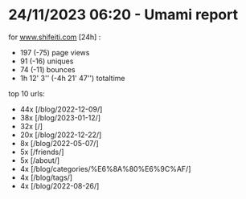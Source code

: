# 24/11/2023 06:20 - Umami report
for www.shifeiti.com [24h] :

 - 197 (-75) page views
 - 91 (-16) uniques
 - 74 (-11) bounces
 - 1h 12' 3'' (-4h 21' 47'') totaltime


top 10 urls:
 - 44x [/blog/2022-12-09/]
 - 38x [/blog/2023-01-12/]
 - 32x [/]
 - 20x [/blog/2022-12-22/]
 - 8x [/blog/2022-05-07/]
 - 5x [/friends/]
 - 5x [/about/]
 - 4x [/blog/categories/%E6%8A%80%E6%9C%AF/]
 - 4x [/blog/tags/]
 - 4x [/blog/2022-08-26/]


